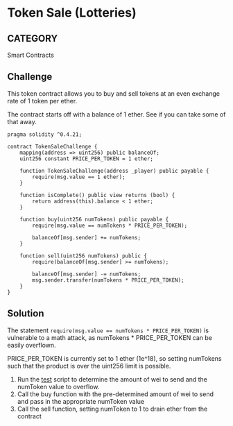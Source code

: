 # Token Sale (Lotteries)

## CATEGORY

Smart Contracts

## Challenge

This token contract allows you to buy and sell tokens at an even exchange rate of 1 token per ether.

The contract starts off with a balance of 1 ether. See if you can take some of that away.

```
pragma solidity ^0.4.21;

contract TokenSaleChallenge {
    mapping(address => uint256) public balanceOf;
    uint256 constant PRICE_PER_TOKEN = 1 ether;

    function TokenSaleChallenge(address _player) public payable {
        require(msg.value == 1 ether);
    }

    function isComplete() public view returns (bool) {
        return address(this).balance < 1 ether;
    }

    function buy(uint256 numTokens) public payable {
        require(msg.value == numTokens * PRICE_PER_TOKEN);

        balanceOf[msg.sender] += numTokens;
    }

    function sell(uint256 numTokens) public {
        require(balanceOf[msg.sender] >= numTokens);

        balanceOf[msg.sender] -= numTokens;
        msg.sender.transfer(numTokens * PRICE_PER_TOKEN);
    }
}
```

## Solution

The statement `require(msg.value == numTokens * PRICE_PER_TOKEN)` is vulnerable to a math attack, as numTokens * PRICE_PER_TOKEN can be easily overflown.

PRICE_PER_TOKEN is currently set to 1 ether (1e^18), so setting numTokens such that the product is over the uint256 limit is possible.

1. Run the [test](./test.js) script to determine the amount of wei to send and the numToken value to overflow. 
2. Call the buy function with the pre-determined amount of wei to send and pass in the appropriate numToken value
3. Call the sell function, setting numToken to 1 to drain ether from the contract
